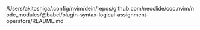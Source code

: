 /Users/akitoshiga/.config/nvim/dein/repos/github.com/neoclide/coc.nvim/node_modules/@babel/plugin-syntax-logical-assignment-operators/README.md